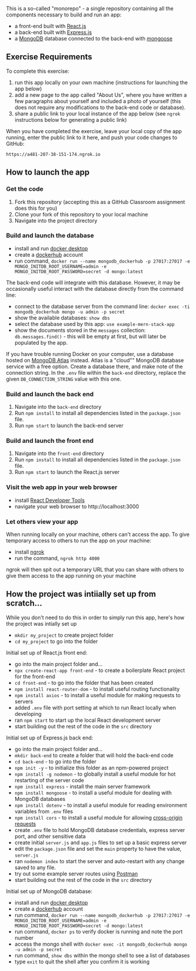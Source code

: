 This is a so-called "monorepo" - a single repository containing all the components necessary to build and run an app:

- a front-end built with [React.js](https://reactjs.org)
- a back-end built with [Express.js](http://express.js.com)
- a [MongoDB](https://mongodb.com) database connected to the back-end with [mongoose](https://mongoosejs.com)

## Exercise Requirements

To complete this exercise:

1. run this app locally on your own machine (instructions for launching the app below)
1. add a new page to the app called "About Us", where you have written a few paragraphs about yourself and included a photo of yourself (this does not require any modifications to the back-end code or database).
1. share a public link to your local instance of the app below (see `ngrok` instructions below for generating a public link)

When you have completed the exercise, leave your local copy of the app running, enter the public link to it here, and push your code changes to GitHub:

```
https://a481-207-38-151-174.ngrok.io
```

## How to launch the app

### Get the code

1. Fork this repository (accepting this as a GitHub Classroom assignment does this for you)
1. Clone your fork of this repository to your local machine
1. Navigate into the project directory

### Build and launch the database

- install and run [docker desktop](https://www.docker.com/get-started)
- create a [dockerhub](https://hub.docker.com/signup) account
- run command, `docker run --name mongodb_dockerhub -p 27017:27017 -e MONGO_INITDB_ROOT_USERNAME=admin -e MONGO_INITDB_ROOT_PASSWORD=secret -d mongo:latest`

The back-end code will integrate with this database. However, it may be occasionally useful interact with the database directly from the command line:

- connect to the database server from the command line: `docker exec -ti mongodb_dockerhub mongo -u admin -p secret`
- show the available databases: `show dbs`
- select the database used by this app: `use example-mern-stack-app`
- show the documents stored in the `messages` collection: `db.messages.find()` - this will be empty at first, but will later be populated by the app.

If you have trouble running Docker on your computer, use a database hosted on [MongoDB Atlas](https://www.mongodb.com/atlas) instead. Atlas is a "cloud"" MongoDB database service with a free option. Create a database there, and make note of the connection string. In the `.env` file within the `back-end` directory, replace the given `DB_CONNECTION_STRING` value with this one.

### Build and launch the back end

1. Navigate into the `back-end` directory
1. Run `npm install` to install all dependencies listed in the `package.json` file.
1. Run `npm start` to launch the back-end server

### Build and launch the front end

1. Navigate into the `front-end` directory
1. Run `npm install` to install all dependencies listed in the `package.json` file.
1. Run `npm start` to launch the React.js server

### Visit the web app in your web browser

- install [React Developer Tools](https://chrome.google.com/webstore/detail/react-developer-tools/fmkadmapgofadopljbjfkapdkoienihi)
- navigate your web browser to http://localhost:3000

### Let others view your app

When running locally on your machine, others can't access the app. To give temporary access to others to run the app on your machine:

- install [ngrok](https://ngrok.com/download)
- run the command, `ngrok http 4000`

ngrok will then spit out a temporary URL that you can share with others to give them access to the app running on your machine

## How the project was intiially set up from scratch...

While you don't need to do this in order to simply run this app, here's how the project was intially set up

- `mkdir my_project` to create project folder
- `cd my_project` to go into the folder

Initial set up of React.js front end:

- go into the main project folder and...
- `npx create-react-app front-end` - to create a boilerplate React project for the front-end
- `cd front-end` - to go into the folder that has been created
- `npm install react-router-dom` - to install useful routing functionality
- `npm install axios` - to install a useful module for making requests to servers
- added `.env` file with port setting at which to run React locally when developing
- ran `npm start` to start up the local React development server
- start building out the rest of the code in the `src` directory

Initial set up of Express.js back end:

- go into the main project folder and...
- `mkdir back-end` to create a folder that will hold the back-end code
- `cd back-end` - to go into the folder
- `npm init -y` - to initialize this folder as an npm-powered project
- `npm install -g nodemon` - to globally install a useful module for hot restarting of the server code
- `npm install express` - install the main server framework
- `npm install mongoose` - to install a useful module for dealing with MongoDB databases
- `npm install dotenv` - to install a useful module for reading environment variables from `.env` files
- `npm install cors` - to install a useful module for allowing [cross-origin requests](https://developer.mozilla.org/en-US/docs/Web/HTTP/CORS)
- create `.env` file to hold MongoDB database credentials, express server port, and other sensitive data
- create initial `server.js` and `app.js` files to set up a basic express server
- edit the `package.json` file and set the `main` property to have the value, `server.js`
- ran `nodemon index` to start the server and auto-restart with any change saved to any file.
- try out some example server routes using [Postman](https://www.postman.com/)
- start building out the rest of the code in the `src` directory

Initial set up of MongoDB database:

- install and run [docker desktop](https://www.docker.com/get-started)
- create a [dockerhub](https://hub.docker.com/signup) account
- run command, `docker run --name mongodb_dockerhub -p 27017:27017 -e MONGO_INITDB_ROOT_USERNAME=admin -e MONGO_INITDB_ROOT_PASSWORD=secret -d mongo:latest`
- run command, `docker ps` to verify docker is running and note the port number
- access the mongo shell with `docker exec -it mongodb_dockerhub mongo -u admin -p secret`
- run command, `show dbs` within the mongo shell to see a list of databases
- type `exit` to quit the shell after you confirm it is working
